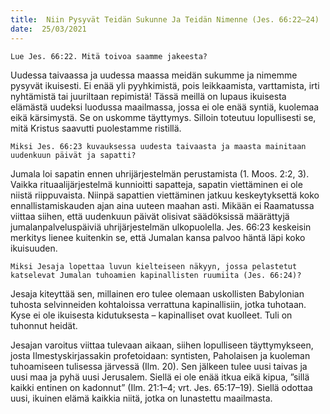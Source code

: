 ```yaml
---
title:  Niin Pysyvät Teidän Sukunne Ja Teidän Nimenne (Jes. 66:22–24)
date:  25/03/2021
---
```


`Lue Jes. 66:22. Mitä toivoa saamme jakeesta?`

Uudessa taivaassa ja uudessa maassa meidän sukumme ja nimemme pysyvät ikuisesti. Ei enää yli pyyhkimistä, pois leikkaamista, varttamista, irti nyhtämistä tai juuriltaan repimistä! Tässä meillä on lupaus ikuisesta elämästä uudeksi luodussa maailmassa, jossa ei ole enää syntiä, kuolemaa eikä kärsimystä. Se on uskomme täyttymys. Silloin toteutuu lopullisesti se, mitä Kristus saavutti puolestamme ristillä.

`Miksi Jes. 66:23 kuvauksessa uudesta taivaasta ja maasta mainitaan uudenkuun päivät ja sapatti?`

Jumala loi sapatin ennen uhrijärjestelmän perustamista (1. Moos. 2:2, 3). Vaikka rituaalijärjestelmä kunnioitti sapatteja, sapatin viettäminen ei ole niistä riippuvaista. Niinpä sapattien viettäminen jatkuu keskeytyksettä koko ennallistamiskauden ajan aina uuteen maahan asti. Mikään ei Raamatussa viittaa siihen, että uudenkuun päivät olisivat säädöksissä määrättyjä jumalanpalveluspäiviä uhrijärjestelmän ulkopuolella. Jes. 66:23 keskeisin merkitys lienee kuitenkin se, että Jumalan kansa palvoo häntä läpi koko ikuisuuden.

`Miksi Jesaja lopettaa luvun kielteiseen näkyyn, jossa pelastetut katselevat Jumalan tuhoamien kapinallisten ruumiita (Jes. 66:24)?`

Jesaja kiteyttää sen, millainen ero tulee olemaan uskollisten Babylonian tuhosta selvinneiden kohtaloissa verrattuna kapinallisiin, jotka tuhotaan. Kyse ei ole ikuisesta kidutuksesta – kapinalliset ovat kuolleet. Tuli on tuhonnut heidät.

Jesajan varoitus viittaa tulevaan aikaan, siihen lopulliseen täyttymykseen, josta Ilmestyskirjassakin profetoidaan: syntisten, Paholaisen ja kuoleman tuhoamiseen tulisessa järvessä (Ilm. 20). Sen jälkeen tulee uusi taivas ja uusi maa ja pyhä uusi Jerusalem. Siellä ei ole enää itkua eikä kipua, ”sillä kaikki entinen on kadonnut” (Ilm. 21:1–4; vrt. Jes. 65:17–19). Siellä odottaa uusi, ikuinen elämä kaikkia niitä, jotka on lunastettu maailmasta.